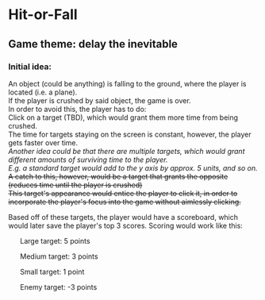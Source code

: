 # Hit-or-Fall
## Game theme: delay the inevitable
### Initial idea:
<p>An object (could be anything) is falling to the ground, where the player is located (i.e. a plane).<br>
If the player is crushed by said object, the game is over.<br>
In order to avoid this, the player has to do:<br>
Click on a target (TBD), which would grant them more time from being crushed.<br>
The time for targets staying on the screen is constant, however, the player gets faster over time.<br>
<i>Another idea could be that there are multiple targets, which would grant different amounts of surviving time to the player.</i><br>
<i>E.g. a standard target would add to the y axis by approx. 5 units, and so on.</i><br>
<strike>A catch to this, however, would be a target that grants the opposite (reduces time until the player is crushed)</strike><br>
<strike>This target's appearance would entice the player to click it, in order to incorporate the player's focus into the game without aimlessly clicking.</strike><br>

Based off of these targets, the player would have a scoreboard, which would later save the player's top 3 scores.
Scoring would work like this:
<ol>Large target: 5 points</ol>
<ol>Medium target: 3 points</ol>
<ol>Small target: 1 point</ol>
<ol>Enemy target: -3 points</ol>
</p>

